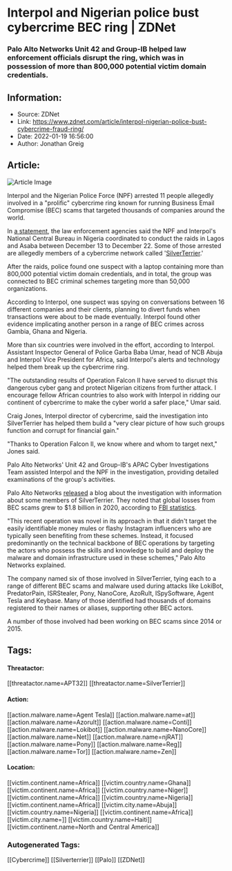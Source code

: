 # Interpol and Nigerian police bust cybercrime BEC ring | ZDNet
### Palo Alto Networks Unit 42 and Group-IB helped law enforcement officials disrupt the ring, which was in possession of more than 800,000 potential victim domain credentials.

## Information:
+ Source: ZDNet
+ Link: https://www.zdnet.com/article/interpol-nigerian-police-bust-cybercrime-fraud-ring/
+ Date: 2022-01-19 16:56:00
+ Author: Jonathan Greig


## Article:
![Article Image](https://www.zdnet.com/a/img/resize/a79a8d5c655486a6443afe280bd8e3158a7b55bc/2022/01/19/34a2e87c-4a17-454f-b09a-46191356ab78/interpol.jpg?width=770&height=578&fit=crop&auto=webp)

Interpol and the Nigerian Police Force (NPF) arrested 11 people allegedly involved in a "prolific" cybercrime ring known for running Business Email Compromise (BEC) scams that targeted thousands of companies around the world. 


In [a statement](https://www.interpol.int/News-and-Events/News/2022/Nigerian-cybercrime-fraud-11-suspects-arrested-syndicate-busted), the law enforcement agencies said the NPF and Interpol's National Central Bureau in Nigeria coordinated to conduct the raids in Lagos and Asaba between December 13 to December 22. Some of those arrested are allegedly members of a cybercrime network called '[SilverTerrier](https://unit42.paloaltonetworks.com/silverterrier-nigerian-business-email-compromise/).'

After the raids, police found one suspect with a laptop containing more than 800,000 potential victim domain credentials, and in total, the group was connected to BEC criminal schemes targeting more than 50,000 organizations. 

According to Interpol, one suspect was spying on conversations between 16 different companies and their clients, planning to divert funds when transactions were about to be made eventually. Interpol found other evidence implicating another person in a range of BEC crimes across Gambia, Ghana and Nigeria.

More than six countries were involved in the effort, according to Interpol. Assistant Inspector General of Police Garba Baba Umar, head of NCB Abuja and Interpol Vice President for Africa, said Interpol's alerts and technology helped them break up the cybercrime ring. 

"The outstanding results of Operation Falcon II have served to disrupt this dangerous cyber gang and protect Nigerian citizens from further attack. I encourage fellow African countries to also work with Interpol in ridding our continent of cybercrime to make the cyber world a safer place," Umar said. 

Craig Jones, Interpol director of cybercrime, said the investigation into SilverTerrier has helped them build a "very clear picture of how such groups function and corrupt for financial gain."






"Thanks to Operation Falcon II, we know where and whom to target next," Jones said. 

Palo Alto Networks' Unit 42 and Group-IB's APAC Cyber Investigations Team assisted Interpol and the NPF in the investigation, providing detailed examinations of the group's activities. 

Palo Alto Networks [released](https://unit42.paloaltonetworks.com/operation-falcon-ii-silverterrier-nigerian-bec/) a blog about the investigation with information about some members of SilverTerrier. They noted that global losses from BEC scams grew to $1.8 billion in 2020, according to [FBI statistics](https://www.ic3.gov/Media/PDF/AnnualReport/2020_IC3Report.pdf). 

"This recent operation was novel in its approach in that it didn't target the easily identifiable money mules or flashy Instagram influencers who are typically seen benefiting from these schemes. Instead, it focused predominantly on the technical backbone of BEC operations by targeting the actors who possess the skills and knowledge to build and deploy the malware and domain infrastructure used in these schemes," Palo Alto Networks explained. 

The company named six of those involved in SilverTerrier, tying each to a range of different BEC scams and malware used during attacks like LokiBot, PredatorPain, ISRStealer, Pony, NanoCore, AzoRult, ISpySoftware, Agent Tesla and Keybase. Many of those identified had thousands of domains registered to their names or aliases, supporting other BEC actors. 

A number of those involved had been working on BEC scams since 2014 or 2015.





## Tags:

#### Threatactor:
[[threatactor.name=APT32]] [[threatactor.name=SilverTerrier]]

#### Action:
[[action.malware.name=Agent Tesla]] [[action.malware.name=at]] [[action.malware.name=Azorult]] [[action.malware.name=Conti]] [[action.malware.name=Lokibot]] [[action.malware.name=NanoCore]] [[action.malware.name=Net]] [[action.malware.name=njRAT]] [[action.malware.name=Pony]] [[action.malware.name=Reg]] [[action.malware.name=Tor]] [[action.malware.name=Zen]]

#### Location:
[[victim.continent.name=Africa]] [[victim.country.name=Ghana]] [[victim.continent.name=Africa]] [[victim.country.name=Niger]] [[victim.continent.name=Africa]] [[victim.country.name=Nigeria]] [[victim.continent.name=Africa]] [[victim.city.name=Abuja]] [[victim.country.name=Nigeria]] [[victim.continent.name=Africa]] [[victim.city.name=]] [[victim.country.name=Haiti]] [[victim.continent.name=North and Central America]]

### Autogenerated Tags:
[[Cybercrime]] [[Silverterrier]] [[Palo]] [[ZDNet]]

